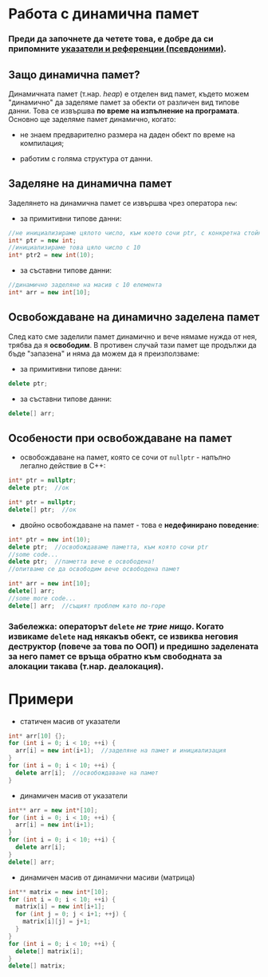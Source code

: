 # Работа с динамична памет

### Преди да започнете да четете това, е добре да си припомните [указатели и референции (псевдоними)](pointers_references.md).

## Защо динамична памет?

Динамичната памет (т.нар. *heap*) е отделен вид памет, където можем "динамично" да заделяме памет за обекти от различен вид типове данни. Това се извършва **по време на изпълнение на програмата**. Основно ще заделяме памет динамично, когато:

- не знаем предварително размера на даден обект по време на компилация;

- работим с голяма структура от данни.

## Заделяне на динамична памет

Заделянето на динамична памет се извършва чрез оператора `new`:

- за примитивни типове данни:

```c++
//не инициализираме цялото число, към което сочи ptr, с конкретна стойност
int* ptr = new int; 
//инициализираме това цяло число с 10
int* ptr2 = new int(10);
```

- за съставни типове данни:

```c++
//динамично заделяне на масив с 10 елемента
int* arr = new int[10];
```

## Освобождаване на динамично заделена памет

След като сме заделили памет динамично и вече нямаме нужда от нея, трябва да я **освободим**. В противен случай тази памет ще продължи да бъде "запазена" и няма да можем да я преизползваме:

- за примитивни типове данни:

```c++
delete ptr;
```

- за съставни типове данни:

```c++
delete[] arr;
```

## Особености при освобождаване на памет

- освобождаване на памет, която се сочи от `nullptr` - напълно легално действие в C++:

```c++
int* ptr = nullptr;
delete ptr;  //ок
```

```c++
int* ptr = nullptr;
delete[] ptr;  //ок
```

- двойно освобождаване на памет - това е **недефинирано поведение**:

```c++
int* ptr = new int(10);
delete ptr;  //освобождаваме паметта, към която сочи ptr
//some code...
delete ptr;  //паметта вече е освободена!
//опитваме се да освободим вече освободена памет
```

```c++
int* arr = new int[10];
delete[] arr;
//some more code...
delete[] arr;  //същият проблем като по-горе
```

### Забележка: операторът `delete` *не трие нищо*. Когато извикаме `delete` над някакъв обект, се извиква неговия деструктор (повече за това по ООП) и предишно заделената за него памет се връща обратно към свободната за алокации такава (т.нар. деалокация).

# Примери

- статичен масив от указатели

```c++
int* arr[10] {};
for (int i = 0; i < 10; ++i) {
  arr[i] = new int(i+1);  //заделяне на памет и инициализация
}
for (int i = 0; i < 10; ++i) {
  delete arr[i];  //освобождаване на памет
}
```

- динамичен масив от указатели

```c++
int** arr = new int*[10];
for (int i = 0; i < 10; ++i) {
  arr[i] = new int(i+1);
}
for (int i = 0; i < 10; ++i) {
  delete arr[i];
}
delete[] arr;
```

- динамичен масив от динамични масиви (матрица)

```c++
int** matrix = new int*[10];
for (int i = 0; i < 10; ++i) {
  matrix[i] = new int[i+1];
  for (int j = 0; j < i+1; ++j) {
    matrix[i][j] = j+1;
  }
}
for (int i = 0; i < 10; ++i) {
  delete[] matrix[i];
}
delete[] matrix;
```
